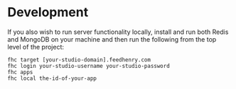 # Development

If you also wish to run server functionality locally, install and run both Redis and MongoDB on your machine and then run the following from the top level of the project:

    fhc target [your-studio-domain].feedhenry.com
    fhc login your-studio-username your-studio-password
    fhc apps
    fhc local the-id-of-your-app
